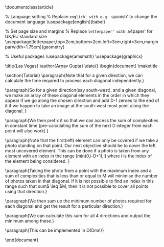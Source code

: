 \documentclass{article}

% Language setting
% Replace `english' with e.g. `spanish' to change the document language
\usepackage[english]{babel}

% Set page size and margins
% Replace `letterpaper' with `a4paper' for UK/EU standard size
\usepackage[letterpaper,top=2cm,bottom=2cm,left=3cm,right=3cm,marginparwidth=1.75cm]{geometry}

% Useful packages
\usepackage{amsmath}
\usepackage{graphicx}

\title{Las Vegas}
\author{Arnav Gupta}
\date{}
\begin{document}
\maketitle

\section{Tutorial}
\paragraph{Note that for a given direction, we can calculate the time required to process each diagonal independently.}

\paragraph{So for a given direction(say south-west), and a given diagonal, we make an array of these diagonal elements in the order in which they appear if we go along the chosen direction and add D-1 zeroes to the end of it if we happen to take an image at the south-west most point along the diagonal. }

\paragraph{We then prefix it so that we can access the sum of complexities in constant time (pre-calculating the sum of the next D integer from each point will also work).}

\paragraph{Note that the first(left) element can only be covered if we take a photo standing on that point. Our next objective should be to cover the left most uncovered element. This can be done if a photo is taken from any element with an index in the range [min(0,i-D+1),i] where i is the index of the element being considered. }

\paragraph{Taking the photo from a point with the maximum index and a sum of complexities that is less than or equal to M will minimise the number of photos taken in that diagonal. If it is not possible to find an index in this range such that sum$ \leq $M, then it is not possible to cover all points using that direction.}

\paragraph{We then sum up the minimum number of photos required for each diagonal and get the result for a particular direction.}

\paragraph{We can calculate this sum for all 4 directions and output the minimum among these.}

\paragraph{This can be implemented in O(Dmn)}

\end{document}
